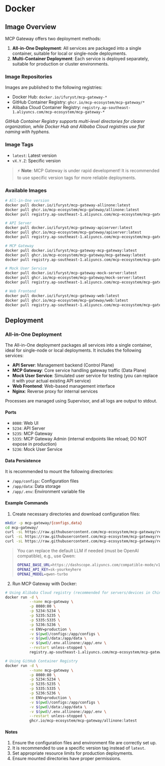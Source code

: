 # Docker

## Image Overview

MCP Gateway offers two deployment methods:
1. **All-in-One Deployment**: All services are packaged into a single container, suitable for local or single-node deployments.
2. **Multi-Container Deployment**: Each service is deployed separately, suitable for production or cluster environments.

### Image Repositories

Images are published to the following registries:
- Docker Hub: `docker.io/ifuryst/mcp-gateway-*`
- GitHub Container Registry: `ghcr.io/mcp-ecosystem/mcp-gateway/*`
- Alibaba Cloud Container Registry: `registry.ap-southeast-1.aliyuncs.com/mcp-ecosystem/mcp-gateway-*`

*GitHub Container Registry supports multi-level directories for clearer organization, while Docker Hub and Alibaba Cloud registries use flat naming with hyphens.*

### Image Tags

- `latest`: Latest version
- `vX.Y.Z`: Specific version

> ⚡ **Note**: MCP Gateway is under rapid development! It is recommended to use specific version tags for more reliable deployments.

### Available Images

```bash
# All-in-One version
docker pull docker.io/ifuryst/mcp-gateway-allinone:latest
docker pull ghcr.io/mcp-ecosystem/mcp-gateway/allinone:latest
docker pull registry.ap-southeast-1.aliyuncs.com/mcp-ecosystem/mcp-gateway-allinone:latest

# API Server
docker pull docker.io/ifuryst/mcp-gateway-apiserver:latest
docker pull ghcr.io/mcp-ecosystem/mcp-gateway/apiserver:latest
docker pull registry.ap-southeast-1.aliyuncs.com/mcp-ecosystem/mcp-gateway-apiserver:latest

# MCP Gateway
docker pull docker.io/ifuryst/mcp-gateway-mcp-gateway:latest
docker pull ghcr.io/mcp-ecosystem/mcp-gateway/mcp-gateway:latest
docker pull registry.ap-southeast-1.aliyuncs.com/mcp-ecosystem/mcp-gateway-mcp-gateway:latest

# Mock User Service
docker pull docker.io/ifuryst/mcp-gateway-mock-server:latest
docker pull ghcr.io/mcp-ecosystem/mcp-gateway/mock-server:latest
docker pull registry.ap-southeast-1.aliyuncs.com/mcp-ecosystem/mcp-gateway-mock-server:latest

# Web Frontend
docker pull docker.io/ifuryst/mcp-gateway-web:latest
docker pull ghcr.io/mcp-ecosystem/mcp-gateway/web:latest
docker pull registry.ap-southeast-1.aliyuncs.com/mcp-ecosystem/mcp-gateway-web:latest
```

## Deployment

### All-in-One Deployment

The All-in-One deployment packages all services into a single container, ideal for single-node or local deployments. It includes the following services:
- **API Server**: Management backend (Control Plane)
- **MCP Gateway**: Core service handling gateway traffic (Data Plane)
- **Mock User Service**: Simulated user service for testing (you can replace it with your actual existing API service)
- **Web Frontend**: Web-based management interface
- **Nginx**: Reverse proxy for internal services

Processes are managed using Supervisor, and all logs are output to stdout.

#### Ports

- `8080`: Web UI
- `5234`: API Server
- `5235`: MCP Gateway
- `5335`: MCP Gateway Admin (internal endpoints like reload; DO NOT expose in production)
- `5236`: Mock User Service

#### Data Persistence

It is recommended to mount the following directories:
- `/app/configs`: Configuration files
- `/app/data`: Data storage
- `/app/.env`: Environment variable file

#### Example Commands

1. Create necessary directories and download configuration files:

```bash
mkdir -p mcp-gateway/{configs,data}
cd mcp-gateway/
curl -sL https://raw.githubusercontent.com/mcp-ecosystem/mcp-gateway/refs/heads/main/configs/apiserver.yaml -o configs/apiserver.yaml
curl -sL https://raw.githubusercontent.com/mcp-ecosystem/mcp-gateway/refs/heads/main/configs/mcp-gateway.yaml -o configs/mcp-gateway.yaml
curl -sL https://raw.githubusercontent.com/mcp-ecosystem/mcp-gateway/refs/heads/main/.env.example -o .env.allinone
```

> You can replace the default LLM if needed (must be OpenAI compatible), e.g., use Qwen:
> ```bash
> OPENAI_BASE_URL=https://dashscope.aliyuncs.com/compatible-mode/v1/
> OPENAI_API_KEY=sk-yourkeyhere
> OPENAI_MODEL=qwen-turbo
> ```

2. Run MCP Gateway with Docker:

```bash
# Using Alibaba Cloud registry (recommended for servers/devices in China)
docker run -d \
           --name mcp-gateway \
           -p 8080:80 \
           -p 5234:5234 \
           -p 5235:5235 \
           -p 5335:5335 \
           -p 5236:5236 \
           -e ENV=production \
           -v $(pwd)/configs:/app/configs \
           -v $(pwd)/data:/app/data \
           -v $(pwd)/.env.allinone:/app/.env \
           --restart unless-stopped \
           registry.ap-southeast-1.aliyuncs.com/mcp-ecosystem/mcp-gateway-allinone:latest

# Using GitHub Container Registry
docker run -d \
           --name mcp-gateway \
           -p 8080:80 \
           -p 5234:5234 \
           -p 5235:5235 \
           -p 5335:5335 \
           -p 5236:5236 \
           -e ENV=production \
           -v $(pwd)/configs:/app/configs \
           -v $(pwd)/data:/app/data \
           -v $(pwd)/.env.allinone:/app/.env \
           --restart unless-stopped \
           ghcr.io/mcp-ecosystem/mcp-gateway/allinone:latest
```

#### Notes

1. Ensure the configuration files and environment file are correctly set up.
2. It is recommended to use a specific version tag instead of `latest`.
3. Set appropriate resource limits for production deployments.
4. Ensure mounted directories have proper permissions.
